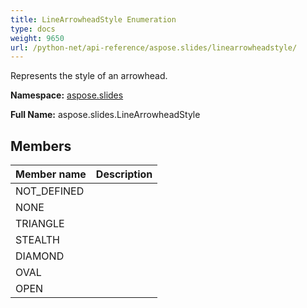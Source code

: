 ```yaml
---
title: LineArrowheadStyle Enumeration
type: docs
weight: 9650
url: /python-net/api-reference/aspose.slides/linearrowheadstyle/
---
```


Represents the style of an arrowhead.

**Namespace:** [aspose.slides](/slides/python-net/api-reference/aspose.slides/)

**Full Name:** aspose.slides.LineArrowheadStyle



## **Members**
|**Member name**|**Description**|
| :- | :- |
|NOT_DEFINED||
|NONE||
|TRIANGLE||
|STEALTH||
|DIAMOND||
|OVAL||
|OPEN||
